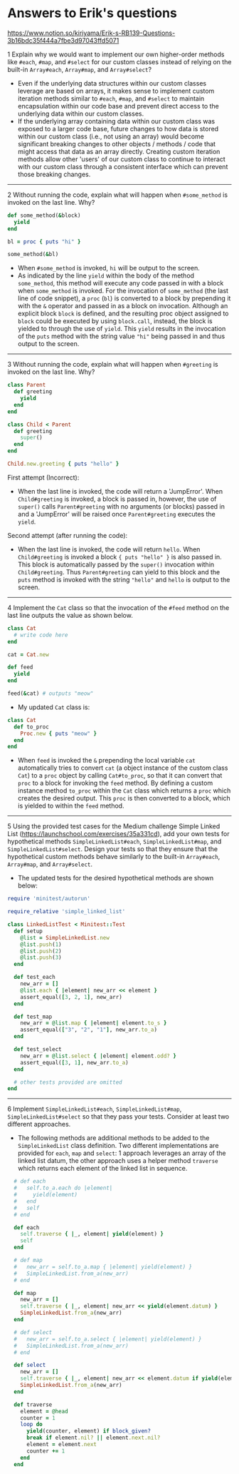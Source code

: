 # Answers to Erik's questions
https://www.notion.so/kiriyama/Erik-s-RB139-Questions-3b16bdc35f444a7fbe3d97043ffd5071

1
Explain why we would want to implement our own higher-order methods like  `#each`, `#map`, and `#select` for our custom classes instead of relying on the built-in `Array#each`, `Array#map`, and `Array#select`?

- Even if the underlying data structures within our custom classes leverage are based on arrays, it makes sense to implement custom iteration methods similar to `#each`, `#map`, and `#select` to maintain encapsulation within our code base and prevent direct access to the underlying data within our custom classes.
- If the underlying array containing data within our custom class was exposed to a larger code base, future changes to how data is stored within our custom class (i.e., not using an array) would become significant breaking changes to other objects / methods / code that might access that data as an array directly.  Creating custom iteration methods allow other 'users' of our custom class to continue to interact with our custom class through a consistent interface which can prevent those breaking changes.

---

2
Without running the code, explain what will happen when `#some_method` is invoked on the last line. Why?
```ruby
def some_method(&block)
  yield
end

bl = proc { puts "hi" }

some_method(&bl)
```

- When `#some_method` is invoked, `hi` will be output to the screen.
- As indicated by the line `yield` within the body of the method `some_method`, this method will execute any code passed in with a block when `some_method` is invoked. For the invocation of `some_method` (the last line of code snippet), a `proc` (`bl`) is converted to a block by prepending it with the `&` operator and passed in as a block on invocation. Although an explicit block `block` is defined, and the resulting proc object assigned to `block` could be executed by using `block.call`, instead, the block is yielded to through the use of `yield`. This `yield` results in the invocation of the `puts` method with the string value `"hi"` being passed in and thus output to the screen.

---

3
Without running the code, explain what will happen when `#greeting` is invoked on the last line. Why?
```ruby
class Parent
  def greeting
    yield
  end
end

class Child < Parent
  def greeting
    super()
  end
end

Child.new.greeting { puts "hello" }
```

First attempt (Incorrect):
- When the last line is invoked, the code will return a 'JumpError'.  When `Child#greeting` is invoked, a block is passed in, however, the use of `super()` calls `Parent#greeting` with no arguments (or blocks) passed in and a 'JumpError' will be raised once `Parent#greeting` executes the `yield`.

Second attempt (after running the code):
- When the last line is invoked, the code will return `hello`. When `Child#greeting` is invoked a block `{ puts "hello" }` is also passed in.  This block is automatically passed by the `super()` invocation within `Child#greeting`. Thus `Parent#greeting` can yield to this block and the `puts` method is invoked with the string `"hello"` and `hello` is output to the screen.

---

4
Implement the `Cat` class so that the invocation of the `#feed` method on the last line outputs the value as shown below.
```ruby
class Cat
  # write code here
end

cat = Cat.new

def feed
  yield
end

feed(&cat) # outputs "meow"
```

- My updated `Cat` class is:
```ruby
class Cat
  def to_proc
    Proc.new { puts "meow" }
  end
end
```
- When `feed` is invoked the `&` prepending the local variable `cat` automatically tries to convert `cat` (a object instance of the custom class `Cat`) to a `proc` object by calling `Cat#to_proc`, so that it can convert that `proc` to a block for invoking the `feed` method.  By defining a custom instance method `to_proc` within the `Cat` class which returns a `proc` which creates the desired output.  This `proc` is then converted to a block, which is yielded to within the `feed` method.

---

5
Using the provided test cases for the Medium challenge Simple Linked List (https://launchschool.com/exercises/35a331cd), add your own tests for hypothetical methods `SimpleLinkedList#each`, `SimpleLinkedList#map`, and `SimpleLinkedList#select`. Design your tests so that they ensure that the hypothetical custom methods behave similarly to the built-in `Array#each`, `Array#map`, and `Array#select`.

- The updated tests for the desired hypothetical methods are shown below:
```ruby
require 'minitest/autorun'

require_relative 'simple_linked_list'

class LinkedListTest < Minitest::Test
  def setup
    @list = SimpleLinkedList.new
    @list.push(1)
    @list.push(2)
    @list.push(3)
  end

  def test_each
    new_arr = []
    @list.each { |element| new_arr << element }
    assert_equal([3, 2, 1], new_arr)
  end

  def test_map
    new_arr = @list.map { |element| element.to_s }
    assert_equal(["3", "2", "1"], new_arr.to_a)
  end

  def test_select
    new_arr = @list.select { |element| element.odd? }
    assert_equal([3, 1], new_arr.to_a)
  end

  # other tests provided are omitted
end

```

---

6
Implement `SimpleLinkedList#each`, `SimpleLinkedList#map`, `SimpleLinkedList#select` so that they pass your tests. Consider at least two different approaches.

- The following methods are additional methods to be added to the `SimpleLinkedList` class definition. Two different implementations are provided for `each`, `map` and `select`: 1 approach leverages an array of the linked list datum, the other approach uses a helper method `traverse` which returns each element of the linked list in sequence.

```ruby
  # def each
  #   self.to_a.each do |element|
  #     yield(element)
  #   end
  #   self
  # end

  def each
    self.traverse { |_, element| yield(element) }
    self
  end

  # def map
  #   new_arr = self.to_a.map { |element| yield(element) }
  #   SimpleLinkedList.from_a(new_arr)
  # end

  def map
    new_arr = []
    self.traverse { |_, element| new_arr << yield(element.datum) }
    SimpleLinkedList.from_a(new_arr)
  end

  # def select
  #   new_arr = self.to_a.select { |element| yield(element) }
  #   SimpleLinkedList.from_a(new_arr)
  # end

  def select
    new_arr = []
    self.traverse { |_, element| new_arr << element.datum if yield(element.datum) }
    SimpleLinkedList.from_a(new_arr)
  end

  def traverse
    element = @head
    counter = 1
    loop do
      yield(counter, element) if block_given?
      break if element.nil? || element.next.nil?
      element = element.next
      counter += 1
    end
  end
```